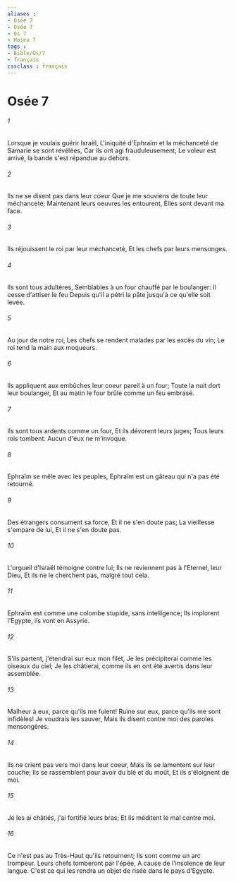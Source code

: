 ```yaml
---
aliases : 
- Osée 7
- Osée 7
- Os 7
- Hosea 7
tags : 
- Bible/Os/7
- français
cssclass : français
---
```


# Osée 7

###### 1
Lorsque je voulais guérir Israël, L'iniquité d'Ephraïm et la méchanceté de Samarie se sont révélées, Car ils ont agi frauduleusement; Le voleur est arrivé, la bande s'est répandue au dehors.
###### 2
Ils ne se disent pas dans leur coeur Que je me souviens de toute leur méchanceté; Maintenant leurs oeuvres les entourent, Elles sont devant ma face.
###### 3
Ils réjouissent le roi par leur méchanceté, Et les chefs par leurs mensonges.
###### 4
Ils sont tous adultères, Semblables à un four chauffé par le boulanger: Il cesse d'attiser le feu Depuis qu'il a pétri la pâte jusqu'à ce qu'elle soit levée.
###### 5
Au jour de notre roi, Les chefs se rendent malades par les excès du vin; Le roi tend la main aux moqueurs.
###### 6
Ils appliquent aux embûches leur coeur pareil à un four; Toute la nuit dort leur boulanger, Et au matin le four brûle comme un feu embrasé.
###### 7
Ils sont tous ardents comme un four, Et ils dévorent leurs juges; Tous leurs rois tombent: Aucun d'eux ne m'invoque.
###### 8
Ephraïm se mêle avec les peuples, Ephraïm est un gâteau qui n'a pas été retourné.
###### 9
Des étrangers consument sa force, Et il ne s'en doute pas; La vieillesse s'empare de lui, Et il ne s'en doute pas.
###### 10
L'orgueil d'Israël témoigne contre lui; Ils ne reviennent pas à l'Eternel, leur Dieu, Et ils ne le cherchent pas, malgré tout cela.
###### 11
Ephraïm est comme une colombe stupide, sans intelligence; Ils implorent l'Egypte, ils vont en Assyrie.
###### 12
S'ils partent, j'étendrai sur eux mon filet, Je les précipiterai comme les oiseaux du ciel; Je les châtierai, comme ils en ont été avertis dans leur assemblée.
###### 13
Malheur à eux, parce qu'ils me fuient! Ruine sur eux, parce qu'ils me sont infidèles! Je voudrais les sauver, Mais ils disent contre moi des paroles mensongères.
###### 14
Ils ne crient pas vers moi dans leur coeur, Mais ils se lamentent sur leur couche; Ils se rassemblent pour avoir du blé et du moût, Et ils s'éloignent de moi.
###### 15
Je les ai châtiés, j'ai fortifié leurs bras; Et ils méditent le mal contre moi.
###### 16
Ce n'est pas au Très-Haut qu'ils retournent; Ils sont comme un arc trompeur. Leurs chefs tomberont par l'épée, A cause de l'insolence de leur langue. C'est ce qui les rendra un objet de risée dans le pays d'Egypte.
